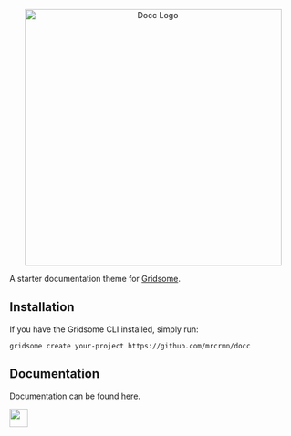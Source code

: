 <p align="center">
    <img src="https://github.com/mrcrmn/docc/raw/master/static/logo.jpg" alt="Docc Logo" width="450">
</p>

A starter documentation theme for [Gridsome](https://gridsome.org/).

## Installation

If you have the Gridsome CLI installed, simply run:

`gridsome create your-project https://github.com/mrcrmn/docc`

## Documentation

Documentation can be found [here](https://docc-theme.netlify.com/).


<img style="width:32px; height:32px;" src = "https://user-images.githubusercontent.com/59447401/137833005-f4f6b7b0-ac2e-4dc6-a414-3bc132b4919a.png">
